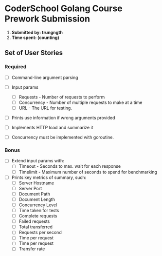 # CoderSchool Golang Course Prework Submission

1. **Submitted by: trungngth**
2. **Time spent: (counting)**

## Set of User Stories

### Required
* [ ] Command-line argument parsing
* [ ] Input params
   * [ ] Requests - Number of requests to perform
   * [ ] Concurrency - Number of multiple requests to make at a time
   * [ ] URL - The URL for testing.
* [ ] Prints use information if wrong arguments provided
* [ ] Implements  HTTP load and summarize it
* [ ] Concurrency must be implemented with goroutine.


### Bonus
* [ ] Extend input params with: 
   * [ ] Timeout - Seconds to max. wait for each response
   * [ ] Timelimit - Maximum number of seconds to spend for benchmarking
* [ ] Prints key metrics of summary, such:
   * [ ] Server Hostname
   * [ ] Server Port
   * [ ] Document Path
   * [ ] Document Length
   * [ ] Concurrency Level
   * [ ] Time taken for tests
   * [ ] Complete requests
   * [ ] Failed requests
   * [ ] Total transferred
   * [ ] Requests per second
   * [ ] Time per request
   * [ ] Time per request
   * [ ] Transfer rate